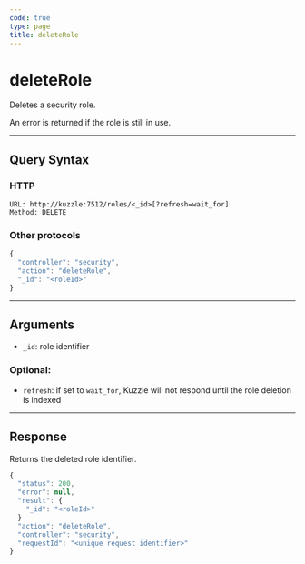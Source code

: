 ```yaml
---
code: true
type: page
title: deleteRole
---
```


# deleteRole

<SinceBadge version="1.0.0" />

Deletes a security role.

An error is returned if the role is still in use.

---

## Query Syntax

### HTTP

```http
URL: http://kuzzle:7512/roles/<_id>[?refresh=wait_for]
Method: DELETE
```

### Other protocols

```js
{
  "controller": "security",
  "action": "deleteRole",
  "_id": "<roleId>"
}
```

---

## Arguments

- `_id`: role identifier

### Optional:

- `refresh`: if set to `wait_for`, Kuzzle will not respond until the role deletion is indexed

---

## Response

Returns the deleted role identifier.

```javascript
{
  "status": 200,
  "error": null,
  "result": {
    "_id": "<roleId>"
  }
  "action": "deleteRole",
  "controller": "security",
  "requestId": "<unique request identifier>"
}
```
